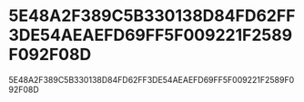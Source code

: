 # 5E48A2F389C5B330138D84FD62FF3DE54AEAEFD69FF5F009221F2589F092F08D
5E48A2F389C5B330138D84FD62FF3DE54AEAEFD69FF5F009221F2589F092F08D
